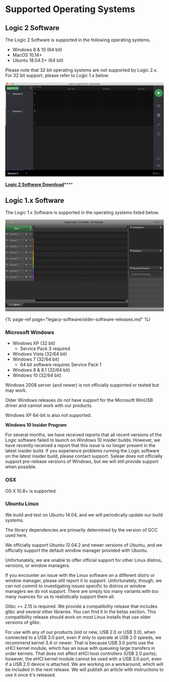 # Supported Operating Systems

## Logic 2 Software

The Logic 2 Software is supported in the following operating systems.

* Windows 8 & 10 \(64 bit\)
* MacOS 10.14+ 
* Ubuntu 18.04.5+ \(64 bit\)

Please note that 32 bit operating systems are not supported by Logic 2.x. For 32 bit support, please refer to Logic 1.x below.

![](../.gitbook/assets/screen-shot-2020-09-03-at-6.52.16-pm%20%286%29%20%282%29%20%285%29.png)

[**Logic 2 Software Download**](https://www.saleae.com/downloads/)\*\*\*\*



## Logic 1.x Software

The Logic 1.x Software is supported in the operating systems listed below.

![](../.gitbook/assets/screen-shot-2020-09-03-at-6.53.53-pm%20%282%29%20%282%29.png)

{% page-ref page="legacy-software/older-software-releases.md" %}

### **Microsoft Windows**

* Windows XP \(32 bit\)
  * Service Pack 3 required
* Windows Vista \(32/64 bit\)
* Windows 7 \(32/64 bit\)
  * 64 bit software requires Service Pack 1
* Windows 8 & 8.1 \(32/64 bit\)
* Windows 10 \(32/64 bit\)

Windows 2008 server \(and newer\) is not officially supported or tested but may work.

Older Windows releases do not have support for the Microsoft WinUSB driver and cannot work with our products.

Windows XP 64-bit is also not supported.

**Windows 10 Insider Program**

For several months, we have received reports that all recent versions of the Logic software failed to launch on Windows 10 insider builds. However, we have recently received a report that this issue is no longer present in the latest insider build. If you experience problems running the Logic software on the latest insider build, please contact support. Saleae does not officially support pre-release versions of Windows, but we will still provide support when possible.

### **OSX**

OS X 10.8+ is supported.

### **Ubuntu Linux**

We build and test on Ubuntu 14.04, and we will periodically update our build systems.

The library dependencies are primarily determined by the version of GCC used here.

We officially support Ubuntu 12.04.2 and newer versions of Ubuntu, and we officially support the default window manager provided with Ubuntu.

Unfortunately, we are unable to offer official support for other Linux distros, versions, or window managers.

If you encounter an issue with the Linux software on a different distro or window manager, please still report it to support. Unfortunately, though, we can not commit to investigating issues specific to distros or window managers we do not support. There are simply too many variants with too many nuances for us to realistically support them all.

Glibc &gt;= 2.15 is required. We provide a compatibility release that includes glibc and several other libraries. You can find it in the betas section. This compatibility release should work on most Linux installs that use older versions of glibc.

For use with any of our products \(old or new, USB 2.0 or USB 3.0\), when connected to a USB 3.0 port, even if only to operate at USB 2.0 speeds, we recommend kernel 3.4 or newer. That is because USB 3.0 ports use the xHCI kernel module, which has an issue with queueing large transfers in order kernels. That does not affect eHCI host controllers \(USB 2.0 ports\); however, the eHCI kernel module cannot be used with a USB 3.0 port, even if a USB 2.0 device is attached. We are working on a workaround, which will be included in the next release. We will publish an article with instructions to use it once it's released.

